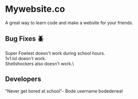 # Mywebsite.co
A great way to learn code and make a website for your friends.

## Bug Fixes 🪲
Super Fowlest doesn't work during school hours.\
1v1.lol doesn't work.\
Shellshockers also doesn't work.\

## Developers
"Never get bored at school"- Bode username bodedeneal
